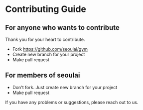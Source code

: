 # Contributing Guide

## For anyone who wants to contribute
Thank you for your heart to contribute.
* Fork https://github.com/seoulai/gym 
* Create new branch for your project
* Make pull request

## For members of seoulai
* Don't fork. Just create new branch for your project
* Make pull request

If you have any problems or suggestions, please reach out to us.

